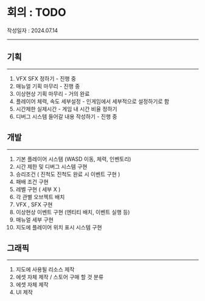 # 회의 : TODO

작성일자 :  2024.07.14

---

## 기획

---

1. VFX SFX 정하기 - 진행 중
2. 매뉴얼 기획 마무리 - 진행 중
3. 이상현상 기획 마무리 - 거의 완료
4. 플레이어 체력, 속도 세부설정 - 인게임에서 세부적으로 설정하기로 함
5. 시간제한 실제시간 - 게임 내 시간 비율 정하기
6. 디버그 시스템 들어갈 내용 작성하기 - 진행 중

## 개발

---

1. 기본 플레이어 시스템  (WASD 이동, 체력, 인벤토리)
2. 시간 제한 및 디버그 시스템 구현
3. 승리조건 ( 진척도 진척도 완료 시 이벤트 구현 )
4. 패배 조건 구현
5. 레벨 구현 ( 세부 X )
6. 각 관별 오브젝트 배치
7. VFX , SFX 구현
8. 이상현상 이벤트 구현 (엔티티 배치, 이벤트 실행 등)
9. 매뉴얼 세부 구현
10. 지도에 플레이어 위치 표시 시스템 구현

## 그래픽

---

1. 지도에 사용될 리소스 제작
2. 에셋 자체 제작 / 스토어 구매 할 것 분류
3. 에셋 자체 제작
4. UI 제작
